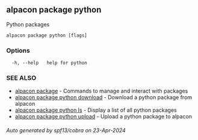 ## alpacon package python

Python packages

```
alpacon package python [flags]
```

### Options

```
  -h, --help   help for python
```

### SEE ALSO

* [alpacon package](alpacon_package.md)	 - Commands to manage and interact with packages
* [alpacon package python download](alpacon_package_python_download.md)	 - Download a python package from alpacon
* [alpacon package python ls](alpacon_package_python_ls.md)	 - Display a list of all python packages
* [alpacon package python upload](alpacon_package_python_upload.md)	 - Upload a python package to alpacon

###### Auto generated by spf13/cobra on 23-Apr-2024

